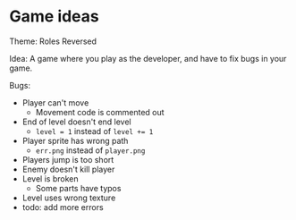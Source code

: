 # Game ideas
Theme: Roles Reversed

Idea: A game where you play as the developer, and have to fix bugs in your game.

Bugs:
- Player can't move
  - Movement code is commented out
- End of level doesn't end level
  - `level = 1` instead of `level += 1`
- Player sprite has wrong path
  - `err.png` instead of `player.png`
- Players jump is too short
- Enemy doesn't kill player
- Level is broken
  - Some parts have typos
- Level uses wrong texture
- todo: add more errors